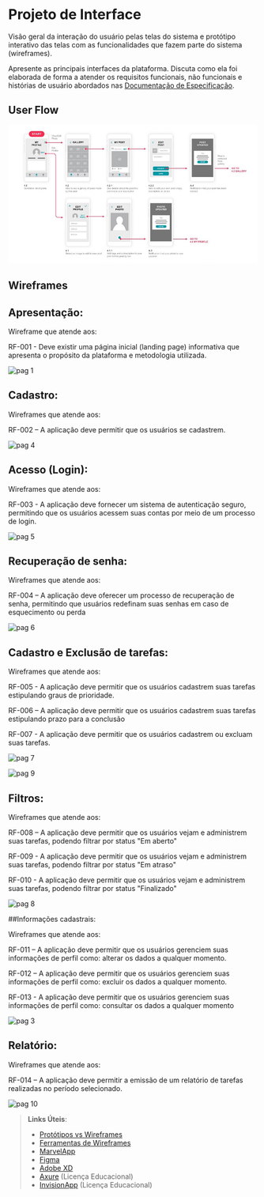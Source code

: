
# Projeto de Interface

Visão geral da interação do usuário pelas telas do sistema e protótipo interativo das telas com as funcionalidades que fazem parte do sistema (wireframes).

 Apresente as principais interfaces da plataforma. Discuta como ela foi elaborada de forma a atender os requisitos funcionais, não funcionais e histórias de usuário abordados nas <a href="2-Especificação do Projeto.md"> Documentação de Especificação</a>.

## User Flow

![Exemplo de UserFlow](img/userflow.jpg)


## Wireframes
## Apresentação:

Wireframe que atende aos:

RF-001 - Deve existir uma página inicial (landing page) informativa que apresenta o propósito da plataforma e metodologia utilizada.

![pag 1](https://github.com/ICEI-PUC-Minas-PMV-SI/pmv-si-2024-1-pe1-t2-gestor_de_tempo/assets/161775120/bd027ba9-ddfb-4e8b-9171-a50164f6c134)

## Cadastro: 

Wireframes que atende aos:

RF-002 – A aplicação deve permitir que os usuários se cadastrem.

![pag 4](https://github.com/ICEI-PUC-Minas-PMV-SI/pmv-si-2024-1-pe1-t2-gestor_de_tempo/assets/161775120/c36dd021-62ee-4313-b903-7548e57fdf28)

## Acesso (Login): 

Wireframes que atende aos:

RF-003 - A aplicação deve fornecer um sistema de autenticação seguro, permitindo que os usuários acessem suas contas por meio de um processo de login.

![pag 5](https://github.com/ICEI-PUC-Minas-PMV-SI/pmv-si-2024-1-pe1-t2-gestor_de_tempo/assets/161775120/3c3a1fac-08fd-4748-bb6e-3b7a9ce66b61)

## Recuperação de senha:

Wireframes que atende aos:

RF-004 – A aplicação deve oferecer um processo de recuperação de senha, permitindo que usuários redefinam suas senhas em caso de esquecimento ou perda

![pag 6](https://github.com/ICEI-PUC-Minas-PMV-SI/pmv-si-2024-1-pe1-t2-gestor_de_tempo/assets/161775120/76ab3470-e96f-487c-8757-b94208018f0f)

## Cadastro e Exclusão de tarefas:

Wireframes que atende aos:

RF-005 - A aplicação deve permitir que os usuários cadastrem suas tarefas estipulando graus de prioridade.

RF-006 – A aplicação deve permitir que os usuários cadastrem suas tarefas estipulando prazo para a conclusão

RF-007 - A aplicação deve permitir que os usuários cadastrem ou excluam suas tarefas.

![pag 7](https://github.com/ICEI-PUC-Minas-PMV-SI/pmv-si-2024-1-pe1-t2-gestor_de_tempo/assets/161775120/88267656-650e-4445-b8b5-b12e3c09e9c7)

![pag 9](https://github.com/ICEI-PUC-Minas-PMV-SI/pmv-si-2024-1-pe1-t2-gestor_de_tempo/assets/161775120/08741a97-39b3-44f9-a5a2-cb6b4c6c33d1)

## Filtros:

Wireframes que atende aos:

RF-008 – A aplicação deve permitir que os usuários vejam e administrem suas tarefas, podendo filtrar por status "Em aberto"

RF-009 - A aplicação deve permitir que os usuários vejam e administrem suas tarefas, podendo filtrar por status "Em atraso"

RF-010 - A aplicação deve permitir que os usuários vejam e administrem suas tarefas, podendo filtrar por status "Finalizado"

![pag 8](https://github.com/ICEI-PUC-Minas-PMV-SI/pmv-si-2024-1-pe1-t2-gestor_de_tempo/assets/161775120/b6f35683-b077-4b47-9897-428eab548e2b)

##Informações cadastrais:

Wireframes que atende aos:

RF-011 – A aplicação deve permitir que os usuários gerenciem suas informações de perfil como: alterar os dados a qualquer momento.

RF-012 – A aplicação deve permitir que os usuários gerenciem suas informações de perfil como: excluir os dados a qualquer momento.

RF-013 -  A aplicação deve permitir que os usuários gerenciem suas informações de perfil como: consultar os dados a qualquer momento

![pag 3](https://github.com/ICEI-PUC-Minas-PMV-SI/pmv-si-2024-1-pe1-t2-gestor_de_tempo/assets/161775120/a906966e-185f-41d8-b398-fbc6c685e782)

## Relatório:

Wireframes que atende aos:

RF-014 – A aplicação deve permitir a emissão de um relatório de tarefas realizadas no período selecionado.

![pag 10](https://github.com/ICEI-PUC-Minas-PMV-SI/pmv-si-2024-1-pe1-t2-gestor_de_tempo/assets/161775120/dd28ecd3-dd53-4832-872c-c82ec1972e6a)
 
> **Links Úteis**:
> - [Protótipos vs Wireframes](https://www.nngroup.com/videos/prototypes-vs-wireframes-ux-projects/)
> - [Ferramentas de Wireframes](https://rockcontent.com/blog/wireframes/)
> - [MarvelApp](https://marvelapp.com/developers/documentation/tutorials/)
> - [Figma](https://www.figma.com/)
> - [Adobe XD](https://www.adobe.com/br/products/xd.html#scroll)
> - [Axure](https://www.axure.com/edu) (Licença Educacional)
> - [InvisionApp](https://www.invisionapp.com/) (Licença Educacional)
